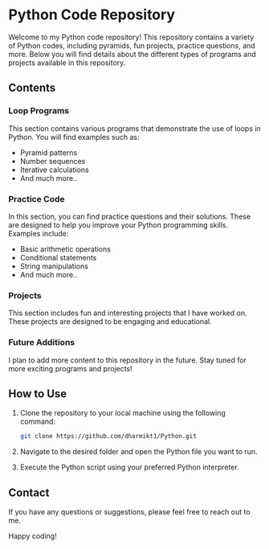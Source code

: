 # Python Code Repository

Welcome to my Python code repository! This repository contains a variety of Python codes, including pyramids, fun projects, practice questions, and more. Below you will find details about the different types of programs and projects available in this repository.

## Contents

### Loop Programs
This section contains various programs that demonstrate the use of loops in Python. You will find examples such as:
- Pyramid patterns
- Number sequences
- Iterative calculations
- And much more..

### Practice Code
In this section, you can find practice questions and their solutions. These are designed to help you improve your Python programming skills. Examples include:
- Basic arithmetic operations
- Conditional statements
- String manipulations
- And much more..

### Projects
This section includes fun and interesting projects that I have worked on. These projects are designed to be engaging and educational.

### Future Additions
I plan to add more content to this repository in the future. Stay tuned for more exciting programs and projects!

## How to Use

1. Clone the repository to your local machine using the following command:
   ```sh
   git clone https://github.com/dharmikt1/Python.git
   ```

2. Navigate to the desired folder and open the Python file you want to run.

3. Execute the Python script using your preferred Python interpreter.

## Contact

If you have any questions or suggestions, please feel free to reach out to me.

Happy coding!
